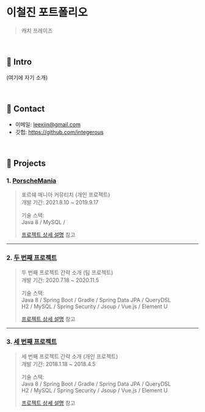 # 이철진 포트폴리오
>캐치 프레이즈

</br>

## :pushpin: Intro
(여기에 자기 소개)

</br>

## :pushpin: Contact
- 이메일: leexjin@gmail.com
- 깃헙: https://github.com/integerous

</br>

## :pushpin: Projects
### 1. [PorscheMania](https://github.com/Integerous/goQuality)
>포르쉐 매니아 커뮤티치 (개인 프로젝트)  
>개발 기간: 2021.8.10 ~ 2019.9.17  
>  
>기술 스택:  
>Java 8 /
>MySQL /
>  
>[프로젝트 상세 설명](https://github.com/1000MARIN/porscheMania) 참고

---

### 2. [두 번째 프로젝트]()
>두 번째 프로젝트 간략 소개  (팀 프로젝트)  
>개발 기간: 2020.7.18 ~ 2020.11.5  
>  
>기술 스택:  
>Java 8 / Spring Boot / Gradle / Spring Data JPA / QueryDSL  
>H2 / MySQL / Spring Security / Jsoup / Vue.js / Element U  
>  
>[프로젝트 상세 설명](https://github.com/Integerous/goQuality) 참고

---

### 3. [세 번째 프로젝트]()
>세 번째 프로젝트 간략 소개  (개인 프로젝트)  
>개발 기간: 2018.1.18 ~ 2018.4.5  
>  
>기술 스택:  
>Java 8 / Spring Boot / Gradle / Spring Data JPA / QueryDSL  
>H2 / MySQL / Spring Security / Jsoup / Vue.js / Element U  
>  
>[프로젝트 상세 설명](https://github.com/Integerous/goQuality) 참고
